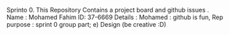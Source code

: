 Sprinto 0.
This Repository Contains a project board and github issues  .
Name : Mohamed  Fahim ID: 37-6669
Details : Mohamed : github is fun,
Rep purpose : sprint 0 group part;
e) Design (be creative :D)
